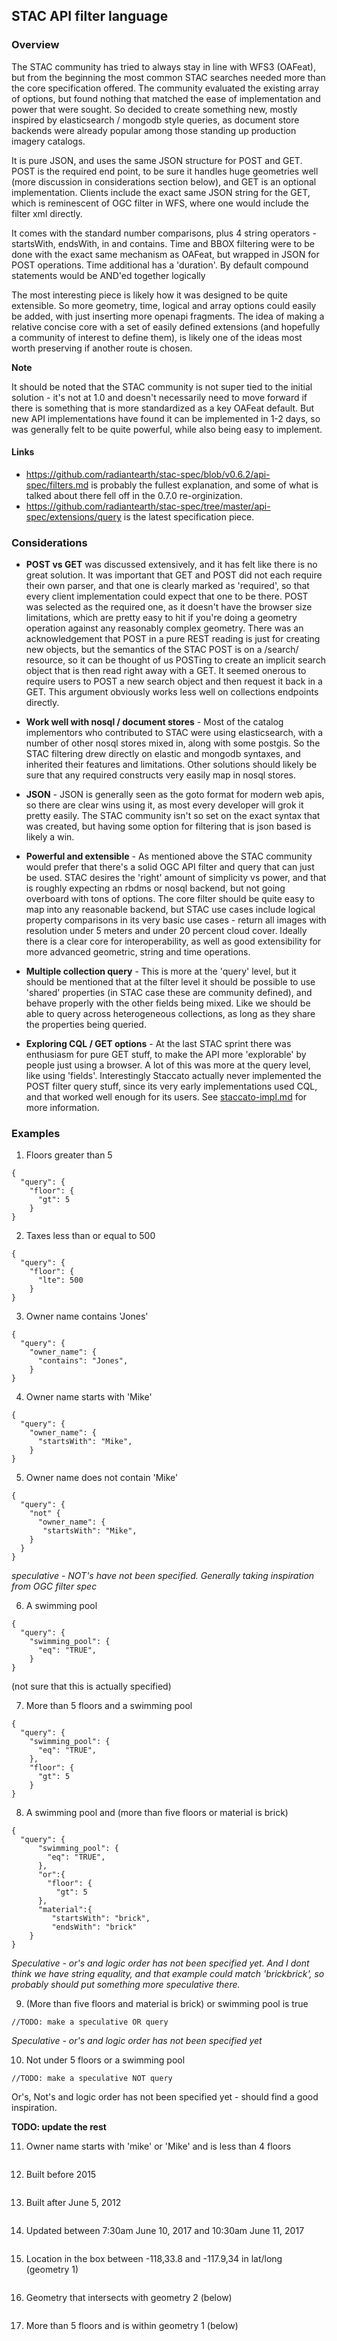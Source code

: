 ## STAC API filter language

### Overview

The STAC community has tried to always stay in line with WFS3 (OAFeat), but from the beginning the most common STAC searches
needed more than the core specification offered. The community evaluated the existing array of options, but found nothing
that matched the ease of implementation and power that were sought. So decided to create something new, mostly inspired
by elasticsearch / mongodb style queries, as document store backends were already popular among those standing up production
imagery catalogs. 

It is pure JSON, and uses the same JSON structure for POST and GET. POST is the required end point, to be sure it handles
huge geometries well (more discussion in considerations section below), and GET is an optional implementation. Clients include
the exact same JSON string for the GET, which is reminescent of OGC filter in WFS, where one would include the filter xml 
directly.

It comes with the standard number comparisons, plus 4 string operators - startsWith, endsWith, in and
contains. Time and BBOX filtering were to be done with the exact same mechanism as OAFeat, but wrapped in JSON for POST
operations. Time additional has a 'duration'. By default compound statements would be AND'ed together logically

The most interesting piece is likely how it was designed to be quite extensible. So more geometry, time, logical and array 
options could easily be added, with just inserting more openapi fragments. The idea of making a relative concise core with a
set of easily defined extensions (and hopefully a community of interest to define them), is likely one of the ideas most
worth preserving if another route is chosen. 

**Note**

It should be noted that the STAC community is not super tied to the initial solution - it's not at 1.0 and doesn't necessarily
need to move forward if there is something that is more standardized as a key OAFeat default. But new API implementations
have found it can be implemented in 1-2 days, so was generally felt to be quite powerful, while also being easy to implement.


#### Links

* https://github.com/radiantearth/stac-spec/blob/v0.6.2/api-spec/filters.md is probably the fullest explanation, and some
of what is talked about there fell off in the 0.7.0 re-orginization. 
* https://github.com/radiantearth/stac-spec/tree/master/api-spec/extensions/query is the latest specification piece.


### Considerations

* **POST vs GET** was discussed extensively, and it has felt like there is no great solution. It was important that GET and POST
did not each require their own parser, and that one is clearly marked as 'required', so that every client implementation could
expect that one to be there. POST was selected as the required one, as it doesn't have the browser size limitations, which
are pretty easy to hit if you're doing a geometry operation against any reasonably complex geometry. There was an 
acknowledgement that POST in a pure REST reading is just for creating new objects, but the semantics of the STAC POST is on a 
/search/ resource, so it can be thought of us POSTing to create an implicit search object that is then read right away with a 
GET. It seemed onerous to require users to POST a new search object and then request it back in a GET. This argument obviously
works less well on collections endpoints directly.

* **Work well with nosql / document stores** - Most of the catalog implementors who contributed to STAC were using 
elasticsearch, with a number of other nosql stores mixed in, along with some postgis. So the STAC filtering drew directly
on elastic and mongodb syntaxes, and inherited their features and limitations. Other solutions should likely be sure that
any required constructs very easily map in nosql stores. 

* **JSON** - JSON is generally seen as the goto format for modern web apis, so there are clear wins using it, as most every
developer will grok it pretty easily. The STAC community isn't so set on the exact syntax that was created, but having some
option for filtering that is json based is likely a win.

* **Powerful and extensible** - As mentioned above the STAC community would prefer that there's a solid OGC API filter and 
query that can just be used. STAC desires the 'right' amount of simplicity vs power, and that is roughly expecting an rbdms or 
nosql backend, but not going overboard with tons of options. The core filter should be quite easy to map into any reasonable
backend, but STAC use cases include logical property comparisons in its very basic use cases - return all images with 
resolution under 5 meters and under 20 percent cloud cover. Ideally there is a clear core for interoperability, as well as
good extensibility for more advanced geometric, string and time operations.

* **Multiple collection query** - This is more at the 'query' level, but it should be mentioned that at the filter level it
should be possible to use 'shared' properties (in STAC case these are community defined), and behave properly with the other
fields being mixed. Like we should be able to query across heterogeneous collections, as long as they share the properties 
being queried. 

* **Exploring CQL / GET options** - At the last STAC sprint there was enthusiasm for pure GET stuff, to make the API more
'explorable' by people just using a browser. A lot of this was more at the query level, like using 'fields'. Interestingly
Staccato actually never implemented the POST filter query stuff, since its very early implementations used CQL, and that
worked well enough for its users. See [staccato-impl.md](../staccato-impl.md) for more information.


### Examples

1. Floors greater than 5
```
{
  "query": {
    "floor": {
      "gt": 5
    }
}
```

2. Taxes less than or equal to 500
```
{
  "query": {
    "floor": {
      "lte": 500
    }
}
```

3. Owner name contains 'Jones'
```
{
  "query": {
    "owner_name": {
      "contains": "Jones",
    }
}
```

4. Owner name starts with 'Mike'
```
{
  "query": {
    "owner_name": {
      "startsWith": "Mike",
    }
}
```

5. Owner name does not contain 'Mike'
```
{
  "query": {
    "not" {
      "owner_name": {
       "startsWith": "Mike",
    }
  }
}
```
*speculative - NOT's have not been specified. Generally taking inspiration from OGC filter spec*

6. A swimming pool
```
{
  "query": {
    "swimming_pool": {
      "eq": "TRUE",
    }
}
```
(not sure that this is actually specified)


7. More than 5 floors and a swimming pool
```
{
  "query": {
    "swimming_pool": {
      "eq": "TRUE",
    },
    "floor": {
      "gt": 5
    }
}
```

8. A swimming pool and (more than five floors or material is brick)
```
{
  "query": {
      "swimming_pool": {
        "eq": "TRUE",
      }, 
      "or":{
        "floor": {
          "gt": 5
      },
      "material":{
         "startsWith": "brick",
         "endsWith": "brick"
    }
}
```
*Speculative - or's and logic order has not been specified yet. And I dont think we have string equality, and that example
could match 'brickbrick', so probably should put something more speculative there.*

9. (More than five floors and material is brick) or swimming pool is true
```
//TODO: make a speculative OR query
```
*Speculative - or's and logic order has not been specified yet*


10. Not under 5 floors or a swimming pool
```
//TODO: make a speculative NOT query
```
Or's, Not's and logic order has not been specified yet - should find a good inspiration.

**TODO: update the rest**


11. Owner name starts with 'mike' or 'Mike' and is less than 4 floors
```

```

12. Built before 2015
```

```

13. Built after June 5, 2012
```

```

14. Updated between 7:30am June 10, 2017 and 10:30am June 11, 2017
```

```

15. Location in the box between -118,33.8 and -117.9,34 in lat/long (geometry 1)
```

```

16. Geometry that intersects with geometry 2 (below)
```

```

17. More than 5 floors and is within geometry 1 (below)
```

```
